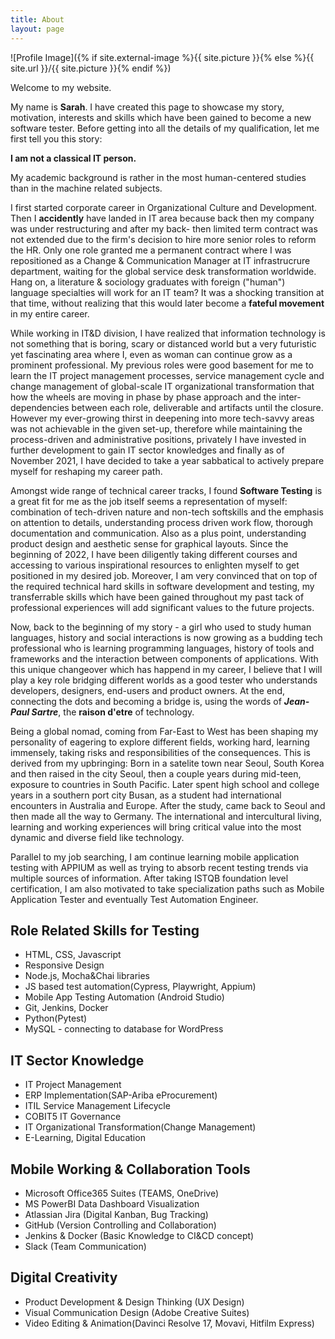 ```yaml
---
title: About
layout: page
---
```

![Profile Image]({% if site.external-image %}{{ site.picture }}{% else %}{{ site.url }}/{{ site.picture }}{% endif %})

<p>Welcome to my website.</p>
<p>My name is <strong>Sarah</strong>. I have created this page to showcase my story, motivation, interests and skills which have been gained to become a new software tester. Before getting into all the details of my qualification, let me first tell you this story: </p>
	<strong>I am not a classical IT person. </strong>

<p>My academic background is rather in the most human-centered studies than in the machine related subjects.</p>
I first started corporate career in Organizational Culture and Development. Then I <strong>accidently</strong> have landed in IT area because back then my company was under restructuring and after my back- then limited term contract was not extended due to the firm's decision to hire more senior roles to reform the HR. Only one role  granted me a permanent contract where I was repositioned as a Change & Communication Manager at IT infrastrucrure department, waiting for the global service desk transformation worldwide. Hang on, a literature & sociology graduates with foreign ("human") language specialties will work for an IT team? It was a shocking transition at that time, without realizing that this would later become a <strong>fateful movement</strong> in my entire career.</p>

<p>While working in IT&D division, I have realized that information technology is not something that is boring, scary or distanced world but a very futuristic yet fascinating area where I, even as woman can continue grow as a prominent professional. My previous roles were good basement for me to learn the IT project management processes, service management cycle and change management of global-scale IT organizational transformation that how the wheels are moving in phase by phase approach and the inter-dependencies between each role, deliverable and artifacts until the closure. However my ever-growing thirst in deepening into more tech-savvy areas was not achievable in the given set-up, therefore while maintaining the process-driven and administrative positions, privately I have invested in further development to gain IT sector knowledges and finally as of November 2021, I have decided to take a year sabbatical to actively prepare myself for reshaping my career path.</p>

<p>Amongst wide range of technical career tracks, I found <strong>Software Testing</strong> is a great fit for me as the job itself seems a representation of myself: combination of tech-driven nature and non-tech softskills and the emphasis on attention to details, understanding process driven work flow, thorough documentation and communication. Also as a plus point, understanding product design and aesthetic sense for graphical layouts. Since the beginning of 2022, I have been diligently taking different courses and accessing to various inspirational resources to enlighten myself to get positioned in my desired job. Moreover, I am very convinced that on top of the required technical hard skills in software development and testing, my transferrable skills which have been gained throughout my past tack of professional experiences will add significant values to the future projects. </p>

<p>Now, back to the beginning of my story - a girl who used to study human languages, history and social interactions is now growing as a budding tech professional who is learning programming languages, history of tools and frameworks and the interaction between components of applications. With this unique changeover which has happend in my career, I believe that I will play a key role bridging different worlds as a good tester who understands developers, designers, end-users and product owners. At the end, connecting the dots and becoming a bridge is, using the words of <i><strong>Jean-Paul Sartre</strong></i>, the <strong>raison d'etre</strong> of technology.</p>

<p>Being a global nomad, coming from Far-East to West has been shaping my personality of eagering to explore different fields, working hard, learning immensely, taking risks and responsibilities of the consequences. This is derived from my upbringing: Born in a satelite town near Seoul, South Korea and then raised in the city Seoul, then a couple years during mid-teen, exposure to countries in South Pacific. Later spent high school and college years in a southern port city Busan, as a student had international encounters in Australia and Europe. After the study, came back to Seoul and then made all the way to Germany. The international and intercultural living, learning and working experiences will bring critical value into the most dynamic and diverse field like technology.</p>

<p>Parallel to my job searching, I am continue learning mobile application testing with APPIUM as well as trying to absorb recent testing trends via multiple sources of information. After taking ISTQB foundation level certification, I am also motivated to take specialization paths such as Mobile Application Tester and eventually Test Automation Engineer.
	
</p>

<h2>Role Related Skills for Testing</h2>

<ul class="skill-list">
	<li>HTML, CSS, Javascript</li>
	<li>Responsive Design</li>
	<li>Node.js, Mocha&Chai libraries</li>
	<li>JS based test automation(Cypress, Playwright, Appium)</li>
	<li>Mobile App Testing Automation (Android Studio)</li>
	<li>Git, Jenkins, Docker</li>
	<li>Python(Pytest)</li>
	<li>MySQL - connecting to database for WordPress</li>
</ul>

<h2>IT Sector Knowledge</h2>

<ul class="skill-list">
	<li>IT Project Management</li>
	<li>ERP Implementation(SAP-Ariba eProcurement)</li>
	<li>ITIL Service Management Lifecycle</li>
	<li>COBIT5 IT Governance</li>
	<li>IT Organizational Transformation(Change Management)</li>
	<li>E-Learning, Digital Education</li>
</ul>

<h2>Mobile Working & Collaboration Tools</h2>

<ul class="skill-list">
	<li>Microsoft Office365 Suites (TEAMS, OneDrive)</li>
	<li>MS PowerBI Data Dashboard Visualization</li>
	<li>Atlassian Jira (Digital Kanban, Bug Tracking)</li>
	<li>GitHub (Version Controlling and Collaboration)</li>
	<li>Jenkins & Docker (Basic Knowledge to CI&CD concept)</li>
	<li>Slack (Team Communication)</li>
</ul>

<h2>Digital Creativity</h2>

<ul class="skill-list">
	<li>Product Development & Design Thinking (UX Design)</li>
	<li>Visual Communication Design (Adobe Creative Suites)</li>
	<li>Video Editing & Animation(Davinci Resolve 17, Movavi, Hitfilm Express)</li>
</ul>

